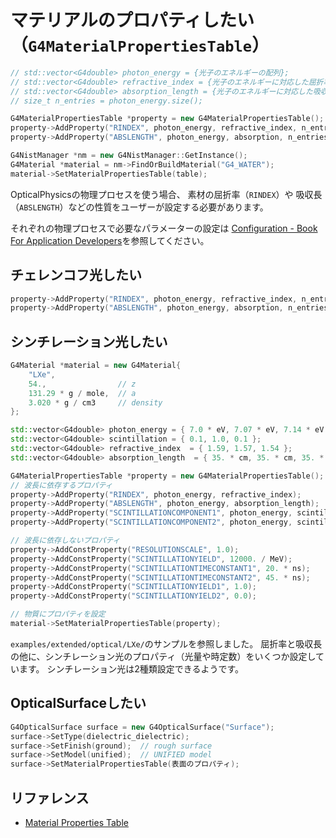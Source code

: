 # マテリアルのプロパティしたい（``G4MaterialPropertiesTable``）

```cpp
// std::vector<G4double> photon_energy = {光子のエネルギーの配列};
// std::vector<G4double> refractive_index = {光子のエネルギーに対応した屈折率};
// std::vector<G4double> absorption_length = {光子のエネルギーに対応した吸収長};
// size_t n_entries = photon_energy.size();

G4MaterialPropertiesTable *property = new G4MaterialPropertiesTable();
property->AddProperty("RINDEX", photon_energy, refractive_index, n_entries);
property->AddProperty("ABSLENGTH", photon_energy, absorption, n_entries);

G4NistManager *nm = new G4NistManager::GetInstance();
G4Material *material = nm->FindOrBuildMaterial("G4_WATER");
material->SetMaterialPropertiesTable(table);
```

OpticalPhysicsの物理プロセスを使う場合、
素材の屈折率（``RINDEX``）や
吸収長（``ABSLENGTH``）などの性質をユーザーが設定する必要があります。

それぞれの物理プロセスで必要なパラメーターの設定は
[Configuration - Book For Application Developers](https://geant4-userdoc.web.cern.ch/UsersGuides/ForApplicationDeveloper/html/TrackingAndPhysics/physicsProcess.html#configuration)を参照してください。

## チェレンコフ光したい

```cpp
property->AddProperty("RINDEX", photon_energy, refractive_index, n_entries);
property->AddProperty("ABSLENGTH", photon_energy, absorption, n_entries);
```

## シンチレーション光したい

```cpp
G4Material *material = new G4Material{
    "LXe",
    54.,                // z
    131.29 * g / mole,  // a
    3.020 * g / cm3     // density
};

std::vector<G4double> photon_energy = { 7.0 * eV, 7.07 * eV, 7.14 * eV };
std::vector<G4double> scintillation = { 0.1, 1.0, 0.1 };
std::vector<G4double> refractive_index  = { 1.59, 1.57, 1.54 };
std::vector<G4double> absorption_length  = { 35. * cm, 35. * cm, 35. * cm };

G4MaterialPropertiesTable *property = new G4MaterialPropertiesTable();
// 波長に依存するプロパティ
property->AddProperty("RINDEX", photon_energy, refractive_index);
property->AddProperty("ABSLENGTH", photon_energy, absorption_length);
property->AddProperty("SCINTILLATIONCOMPONENT1", photon_energy, scintillation);
property->AddProperty("SCINTILLATIONCOMPONENT2", photon_energy, scintillation);

// 波長に依存しないプロパティ
property->AddConstProperty("RESOLUTIONSCALE", 1.0);
property->AddConstProperty("SCINTILLATIONYIELD", 12000. / MeV);
property->AddConstProperty("SCINTILLATIONTIMECONSTANT1", 20. * ns);
property->AddConstProperty("SCINTILLATIONTIMECONSTANT2", 45. * ns);
property->AddConstProperty("SCINTILLATIONYIELD1", 1.0);
property->AddConstProperty("SCINTILLATIONYIELD2", 0.0);

// 物質にプロパティを設定
material->SetMaterialPropertiesTable(property);
```

``examples/extended/optical/LXe/``のサンプルを参照しました。
屈折率と吸収長の他に、シンチレーション光のプロパティ（光量や時定数）をいくつか設定しています。
シンチレーション光は2種類設定できるようです。

## OpticalSurfaceしたい

```cpp
G4OpticalSurface surface = new G4OpticalSurface("Surface");
surface->SetType(dielectric_dielectric);
surface->SetFinish(ground);  // rough surface
surface->SetModel(unified);  // UNIFIED model
surface->SetMaterialPropertiesTable(表面のプロパティ);
```

## リファレンス

- [Material Properties Table](https://geant4-userdoc.web.cern.ch/UsersGuides/ForApplicationDeveloper/html/TrackingAndPhysics/physicsProcess.html)
